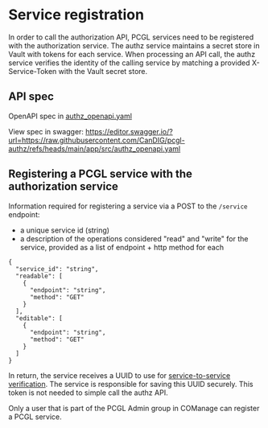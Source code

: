 # Service registration 

In order to call the authorization API, PCGL services need to be registered with the authorization service. The authz service maintains a secret store in Vault with tokens for each service. When processing an API call, the authz service verifies the identity of the calling service by matching a provided X-Service-Token with the Vault secret store.  

## API spec

OpenAPI spec in [authz_openapi.yaml](https://github.com/CanDIG/pcgl-authz/blob/main/app/src/authz_openapi.yaml)

View spec in swagger: https://editor.swagger.io/?url=https://raw.githubusercontent.com/CanDIG/pcgl-authz/refs/heads/main/app/src/authz_openapi.yaml

## Registering a PCGL service with the authorization service

Information required for registering a service via a POST to the `/service` endpoint:

* a unique service id (string)
* a description of the operations considered "read" and "write" for the service, provided as a list of endpoint + http method for each 

```
{
  "service_id": "string",
  "readable": [
    {
      "endpoint": "string",
      "method": "GET"
    }
  ],
  "editable": [
    {
      "endpoint": "string",
      "method": "GET"
    }
  ]
}
```

In return, the service receives a UUID to use for [service-to-service verification](/docs/service-verification.md). The service is responsible for saving this UUID securely. This token is not needed to simple call the authz API. 

Only a user that is part of the PCGL Admin group in COManage can register a PCGL service. 

